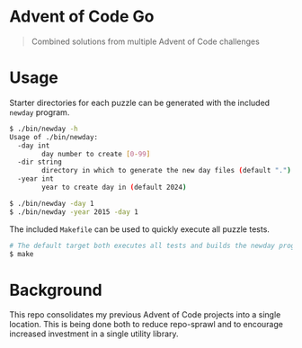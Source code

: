 # Advent of Code Go
> Combined solutions from multiple Advent of Code challenges

# Usage
Starter directories for each puzzle can be generated with the included `newday` program.

```bash
$ ./bin/newday -h
Usage of ./bin/newday:
  -day int
        day number to create [0-99]
  -dir string
        directory in which to generate the new day files (default ".")
  -year int
        year to create day in (default 2024)

$ ./bin/newday -day 1
$ ./bin/newday -year 2015 -day 1
```

The included `Makefile` can be used to quickly execute all puzzle tests.

```bash
# The default target both executes all tests and builds the newday program.
$ make
```

# Background
This repo consolidates my previous Advent of Code projects into a single location.  This is being done both to reduce repo-sprawl and to encourage increased investment in a single utility library.

